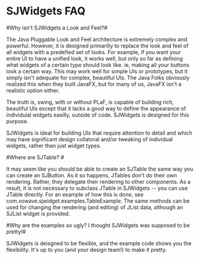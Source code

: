 SJWidgets FAQ
============

#Why isn't SJWidgets a Look and Feel?#

The Java Pluggable Look and Feel architecture is extremely complex and powerful.
However, it is designed primarilly to replace the look and feel
of all widgets with a predefied set of looks. For example, if you want your entire UI to
have a unified look, it works well, but only so far as defining what widgets of a certain
type should look like. ie, making all your buttons look a certain way. This may work well
for simple UIs or prototypes, but it simply isn't adequate for complex, beautiful UIs. The
Java Folks obviously realized this when they built JavaFX, but for many of us, JavaFX isn't
a realistic option either.

The truth is, swing, with or without PLaF, is capable of building rich, beautiful UIs
except that it lacks a good way to define the appearance of individuial widgets easilly, outside of
code. SJWidgets is designed for this purpose.

SJWidgets is ideal for building UIs that require attention to detail and which may
have significant design collatoral and/or tweaking of individual widgets, rather than just
widget types.


#Where are SJTable? #

It may seem like you should be able to create an SJTable the same way you can create an
SJButton. As it so happens, JTables don't do their own rendering. Rather, they delegate
their rendering to other components. As a result, it is not necessary to subclass JTable
in SJWidgets -- you can use JTable directly. For an example of how this is done, see
com.xowave.sjwidget.examples.TableExample. The same methods can be used for changing the
rendering (and editing) of JList data, although an SJList widget is provided.


#Why are the examples so ugly? I thought SJWidgets was supposed to be pretty!#

SJWidgets is deisgned to be flexible, and the example code shows you the flexibility. It's up
to you (and your design team!) to make it pretty.
